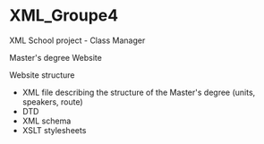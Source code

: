 # XML_Groupe4
XML School project - Class Manager

Master's degree Website

Website structure
- XML file describing the structure of the Master's degree (units,
speakers, route)
- DTD
- XML schema
- XSLT stylesheets 
